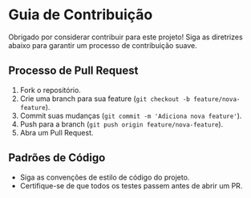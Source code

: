 # Guia de Contribuição

Obrigado por considerar contribuir para este projeto! Siga as diretrizes abaixo para garantir um processo de contribuição suave.

## Processo de Pull Request
1. Fork o repositório.
2. Crie uma branch para sua feature (`git checkout -b feature/nova-feature`).
3. Commit suas mudanças (`git commit -m 'Adiciona nova feature'`).
4. Push para a branch (`git push origin feature/nova-feature`).
5. Abra um Pull Request.

## Padrões de Código
- Siga as convenções de estilo de código do projeto.
- Certifique-se de que todos os testes passem antes de abrir um PR.
